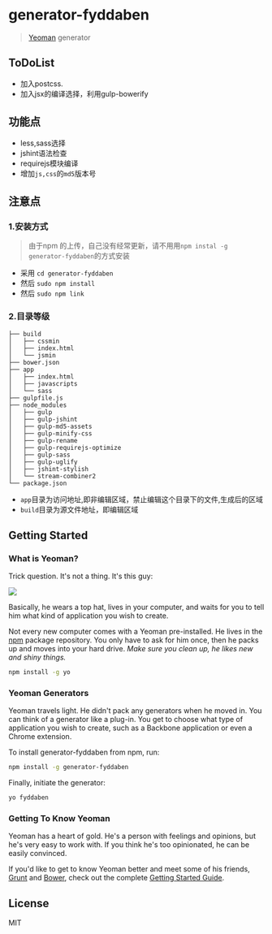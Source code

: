 # generator-fyddaben 

> [Yeoman](http://yeoman.io) generator

## ToDoList

- 加入postcss.
- 加入jsx的编译选择，利用gulp-bowerify

## 功能点

- less,sass选择
- jshint语法检查
- requirejs模块编译
- 增加`js,css`的`md5`版本号

## 注意点
### 1.安装方式
> 由于npm 的上传，自己没有经常更新，请不用用`npm instal -g generator-fyddaben`的方式安装

- 采用 `cd generator-fyddaben`
- 然后 `sudo npm install`
- 然后 `sudo npm link`

### 2.目录等级
```
├── build 
│   ├── cssmin
│   ├── index.html
│   └── jsmin
├── bower.json
├── app
│   ├── index.html
│   ├── javascripts
│   └── sass
├── gulpfile.js
├── node_modules
│   ├── gulp
│   ├── gulp-jshint
│   ├── gulp-md5-assets
│   ├── gulp-minify-css
│   ├── gulp-rename
│   ├── gulp-requirejs-optimize
│   ├── gulp-sass
│   ├── gulp-uglify
│   ├── jshint-stylish
│   └── stream-combiner2
└── package.json
```
- `app`目录为访问地址,即非编辑区域，禁止编辑这个目录下的文件,生成后的区域
- `build`目录为源文件地址，即编辑区域


## Getting Started

### What is Yeoman?

Trick question. It's not a thing. It's this guy:

![](http://i.imgur.com/JHaAlBJ.png)

Basically, he wears a top hat, lives in your computer, and waits for you to tell him what kind of application you wish to create.

Not every new computer comes with a Yeoman pre-installed. He lives in the [npm](https://npmjs.org) package repository. You only have to ask for him once, then he packs up and moves into your hard drive. *Make sure you clean up, he likes new and shiny things.*

```bash
npm install -g yo
```

### Yeoman Generators

Yeoman travels light. He didn't pack any generators when he moved in. You can think of a generator like a plug-in. You get to choose what type of application you wish to create, such as a Backbone application or even a Chrome extension.

To install generator-fyddaben from npm, run:

```bash
npm install -g generator-fyddaben
```

Finally, initiate the generator:

```bash
yo fyddaben
```

### Getting To Know Yeoman

Yeoman has a heart of gold. He's a person with feelings and opinions, but he's very easy to work with. If you think he's too opinionated, he can be easily convinced.

If you'd like to get to know Yeoman better and meet some of his friends, [Grunt](http://gruntjs.com) and [Bower](http://bower.io), check out the complete [Getting Started Guide](https://github.com/yeoman/yeoman/wiki/Getting-Started).


## License

MIT
